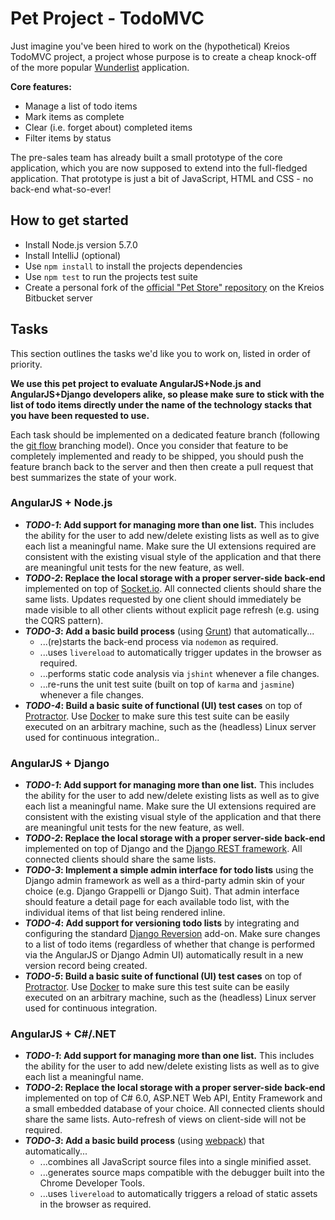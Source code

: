 # Pet Project - TodoMVC

Just imagine you've been hired to work on the (hypothetical) Kreios TodoMVC project, a project whose purpose is to create a cheap knock-off of the more popular [Wunderlist](https://www.wunderlist.com/) application.

__Core features:__
* Manage a list of todo items
* Mark items as complete
* Clear (i.e. forget about) completed items
* Filter items by status

The pre-sales team has already built a small prototype of the core application, which you are now supposed to extend into the full-fledged application. That prototype is just a bit of JavaScript, HTML and CSS - no back-end what-so-ever!

## How to get started ##
* Install Node.js version 5.7.0
* Install IntelliJ (optional)
* Use `npm install` to install the projects dependencies
* Use `npm test` to run the projects test suite
* Create a personal fork of the [official "Pet Store" repository](https://bitbucket.kreios.lu/projects/PET/repos/pet-project/browse) on the Kreios Bitbucket server

## Tasks

This section outlines the tasks we'd like you to work on, listed in order of priority.

**We use this pet project to evaluate AngularJS+Node.js and AngularJS+Django developers alike, so please make sure to stick with the list of todo items directly under the name of the technology stacks that you have been requested to use.**

Each task should be implemented on a dedicated feature branch (following the [git flow](https://www.atlassian.com/git/tutorials/comparing-workflows/gitflow-workflow) branching model). Once you consider that feature to be completely implemented and ready to be shipped, you should push the feature branch back to the server and then then create a pull request that best summarizes the state of your work.

### AngularJS + Node.js
* **_TODO-1_: Add support for managing more than one list.** This includes the ability for the user to add new/delete existing lists as well as to give each list a meaningful name. Make sure the UI extensions required are consistent with the existing visual style of the application and that there are meaningful unit tests for the new feature, as well.
* **_TODO-2_: Replace the local storage with a proper server-side back-end** implemented on top of [Socket.io](http://socket.io/). All connected clients should share the same lists. Updates requested by one client should immediately be made visible to all other clients without explicit page refresh (e.g. using the CQRS pattern).
* **_TODO-3_: Add a basic build process** (using [Grunt](http://gruntjs.com/)) that automatically...
  * ...(re)starts the back-end process via `nodemon` as required.
  * ...uses `livereload` to automatically trigger updates in the browser as required.
  * ...performs static code analysis via `jshint` whenever a file changes.
  * ...re-runs the unit test suite (built on top of `karma` and `jasmine`) whenever a file changes.
* **_TODO-4_: Build a basic suite of functional (UI) test cases** on top of [Protractor](https://angular.github.io/protractor/#/). Use [Docker](https://www.docker.com/) to make sure this test suite can be easily executed on an arbitrary machine, such as the (headless) Linux server used for continuous integration..

### AngularJS + Django
* **_TODO-1_: Add support for managing more than one list.** This includes the ability for the user to add new/delete existing lists as well as to give each list a meaningful name. Make sure the UI extensions required are consistent with the existing visual style of the application and that there are meaningful unit tests for the new feature, as well.
* **_TODO-2_: Replace the local storage with a proper server-side back-end** implemented on top of Django and the [Django REST framework](http://www.django-rest-framework.org/). All connected clients should share the same lists.
* **_TODO-3_: Implement a simple admin interface for todo lists** using the Django admin framework as well as a third-party admin skin of your choice (e.g. Django Grappelli or Django Suit). That admin interface should feature a detail page for each available todo list, with the individual items of that list being rendered inline.
* **_TODO-4_: Add support for versioning todo lists** by integrating and configuring the standard [Django Reversion](https://github.com/etianen/django-reversion) add-on. Make sure changes to a list of todo items (regardless of whether that change is performed via the AngularJS or Django Admin UI) automatically result in a new version record being created.
* **_TODO-5_: Build a basic suite of functional (UI) test cases** on top of [Protractor](https://angular.github.io/protractor/#/). Use [Docker](https://www.docker.com/) to make sure this test suite can be easily executed on an arbitrary machine, such as the (headless) Linux server used for continuous integration.

### AngularJS + C#/.NET
* **_TODO-1_: Add support for managing more than one list.** This includes the ability for the user to add new/delete existing lists as well as to give each list a meaningful name. 
* **_TODO-2_: Replace the local storage with a proper server-side back-end** implemented on top of C# 6.0, ASP.NET Web API, Entity Framework and a small embedded database of your choice. All connected clients should share the same lists. Auto-refresh of views on client-side will not be required.
* **_TODO-3_: Add a basic build process** (using [webpack](https://webpack.github.io/)) that automatically...
  * ...combines all JavaScript source files into a single minified asset.
  * ...generates source maps compatible with the debugger built into the Chrome Developer Tools. 
  * ...uses `livereload` to automatically triggers a reload of static assets in the browser as required.
